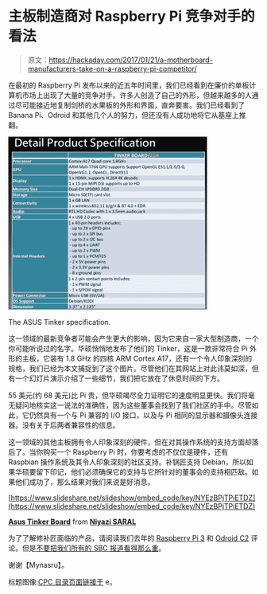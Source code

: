 # 主板制造商对 Raspberry Pi 竞争对手的看法

> 原文：<https://hackaday.com/2017/01/21/a-motherboard-manufacturers-take-on-a-raspberry-pi-competitor/>

在最初的 Raspberry Pi 发布以来的近五年时间里，我们已经看到在廉价的单板计算机市场上出现了大量的竞争对手。许多人创造了自己的外形，但越来越多的人通过尽可能接近地复制剑桥的水果板的外形和界面，直奔要害。我们已经看到了 Banana Pi、Odroid 和其他几个人的努力，但还没有人成功地将它从基座上推翻。

[![The ASUS Tinker specification.](img/b24ef2d1f8eefe8622a4b5b67a0ae0de.png)](https://hackaday.com/wp-content/uploads/2017/01/tinker-spec.jpg)

The ASUS Tinker specification.

这一领域的最新竞争者可能会产生更大的影响，因为它来自一家大型制造商，一个你可能听说过的名字。华硕悄悄地发布了他们的 Tinker，这是一款非常符合 Pi 外形的主板，它装有 1.8 GHz 的四核 ARM Cortex A17，还有一个令人印象深刻的规格，我们已经为本文捕捉到了这个图片。尽管他们在其网站上对此讳莫如深，但有一个幻灯片演示介绍了一些细节，我们把它放在了休息时间的下方。

55 美元(约 68 美元)比 Pi 贵，但华硕竭尽全力证明它的速度明显更快。我们将毫无疑问地核实这一说法的准确性，因为这些董事会找到了我们社区的手中。尽管如此，它仍然具有一个与 Pi 兼容的 I/O 接口，以及与 Pi 相同的显示器和摄像头连接器。没有关于后两者兼容性的信息。

这一领域的其他主板拥有令人印象深刻的硬件，但在对其操作系统的支持方面却落后了。当你购买一个 Raspberry Pi 时，你要考虑的不仅仅是硬件，还有 Raspbian 操作系统及其令人印象深刻的社区支持。补锅匠支持 Debian，所以如果华硕要留下印记，他们必须确保它的支持与它所针对的董事会的支持相匹敌。如果他们成功了，那么结果对我们来说是好消息。

[https://www.slideshare.net/slideshow/embed_code/key/NYEzBPjTPiETDZ](https://www.slideshare.net/slideshow/embed_code/key/NYEzBPjTPiETDZ)

**[Asus Tinker Board](https://www.slideshare.net/NiyaziSARAL/asus-tinker-board "Asus Tinker Board")** from **[Niyazi SARAL](http://www.slideshare.net/NiyaziSARAL)**

为了了解修补匠面临的产品，请阅读我们去年的 [Raspberry Pi 3](http://hackaday.com/2016/02/28/introducing-the-raspberry-pi-3/) 和 [Odroid C2](http://hackaday.com/2016/03/16/hands-on-with-the-odroid-c2-the-raspberry-pi-3-challenger/) 评论。但是[不要把我们所有的 SBC 报道看得那么重](http://hackaday.com/2016/04/01/apple-introduces-their-answer-to-the-raspberry-pi)。

谢谢【Mynasru】。

标题图像:[CPC 目录页面链接于](http://cpc.farnell.com/asus/90mb0qy1-m0eay0/tinker-board-2gb-1-8ghz-4k-gb/dp/SC14363) e。